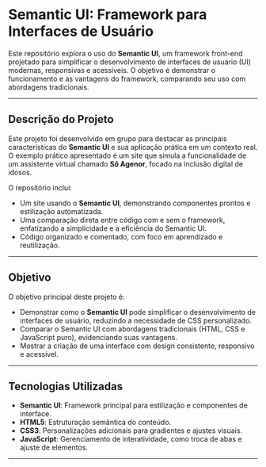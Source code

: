 # Semantic UI: Framework para Interfaces de Usuário

Este repositório explora o uso do **Semantic UI**, um framework front-end projetado para simplificar o desenvolvimento de interfaces de usuário (UI) modernas, responsivas e acessíveis. O objetivo é demonstrar o funcionamento e as vantagens do framework, comparando seu uso com abordagens tradicionais.

---

## Descrição do Projeto

Este projeto foi desenvolvido em grupo para destacar as principais características do **Semantic UI** e sua aplicação prática em um contexto real. O exemplo prático apresentado é um site que simula a funcionalidade de um assistente virtual chamado **Sô Agenor**, focado na inclusão digital de idosos.

O repositório inclui:
- Um site usando o **Semantic UI**, demonstrando componentes prontos e estilização automatizada.
- Uma comparação direta entre código com e sem o framework, enfatizando a simplicidade e a eficiência do Semantic UI.
- Código organizado e comentado, com foco em aprendizado e reutilização.

---

## Objetivo

O objetivo principal deste projeto é:
- Demonstrar como o **Semantic UI** pode simplificar o desenvolvimento de interfaces de usuário, reduzindo a necessidade de CSS personalizado.
- Comparar o Semantic UI com abordagens tradicionais (HTML, CSS e JavaScript puro), evidenciando suas vantagens.
- Mostrar a criação de uma interface com design consistente, responsivo e acessível.

---

## Tecnologias Utilizadas

- **Semantic UI**: Framework principal para estilização e componentes de interface.
- **HTML5**: Estruturação semântica do conteúdo.
- **CSS3**: Personalizações adicionais para gradientes e ajustes visuais.
- **JavaScript**: Gerenciamento de interatividade, como troca de abas e ajuste de elementos.

---


